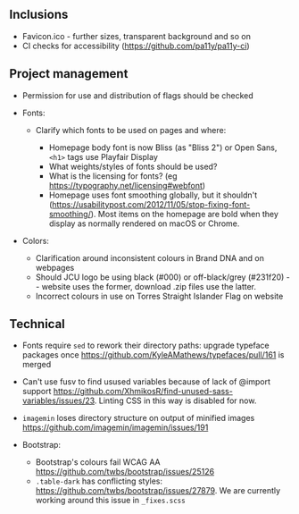 ## Inclusions

* Favicon.ico - further sizes, transparent background and so on
* CI checks for accessibility (https://github.com/pa11y/pa11y-ci)

## Project management

* Permission for use and distribution of flags should be checked

* Fonts:

  * Clarify which fonts to be used on pages and where:

    * Homepage body font is now Bliss (as "Bliss 2") or Open Sans, `<h1>` tags use Playfair Display
    * What weights/styles of fonts should be used?
    * What is the licensing for fonts? (eg https://typography.net/licensing#webfont)
    * Homepage uses font smoothing globally, but it shouldn't
      (https://usabilitypost.com/2012/11/05/stop-fixing-font-smoothing/).
      Most items on the homepage are bold when they display as normally
      rendered on macOS or Chrome.

* Colors:

  * Clarification around inconsistent colours in Brand DNA and on webpages
  * Should JCU logo be using black (#000) or off-black/grey (#231f20) --
    website uses the former, download .zip files use the latter.
  * Incorrect colours in use on Torres Straight Islander Flag on website

## Technical

* Fonts require `sed` to rework their directory paths:
  upgrade typeface packages once
  https://github.com/KyleAMathews/typefaces/pull/161 is merged

* Can't use fusv to find usused variables because of lack of @import support
  https://github.com/XhmikosR/find-unused-sass-variables/issues/23.
  Linting CSS in this way is disabled for now.

* `imagemin` loses directory structure on output of minified images
  https://github.com/imagemin/imagemin/issues/191

* Bootstrap:

  * Bootstrap's colours fail WCAG AA https://github.com/twbs/bootstrap/issues/25126
  * `.table-dark` has conflicting styles: <https://github.com/twbs/bootstrap/issues/27879>.
    We are currently working around this issue in `_fixes.scss`
